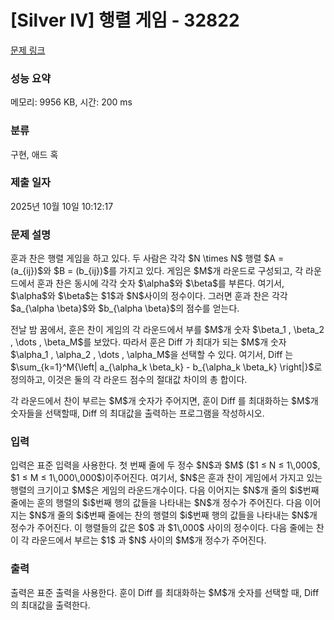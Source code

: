 # [Silver IV] 행렬 게임 - 32822 

[문제 링크](https://www.acmicpc.net/problem/32822) 

### 성능 요약

메모리: 9956 KB, 시간: 200 ms

### 분류

구현, 애드 혹

### 제출 일자

2025년 10월 10일 10:12:17

### 문제 설명

<p>훈과 찬은 행렬 게임을 하고 있다. 두 사람은 각각 $N \times N$ 행렬 $A = (a_{ij})$와 $B = (b_{ij})$를 가지고 있다. 게임은 $M$개 라운드로 구성되고, 각 라운드에서 훈과 찬은 동시에 각각 숫자 $\alpha$와 $\beta$를 부른다. 여기서, $\alpha$와 $\beta$는 $1$과 $N$사이의 정수이다. 그러면 훈과 찬은 각각 $a_{\alpha \beta}$와 $b_{\alpha \beta}$의 점수를 얻는다.</p>

<p>전날 밤 꿈에서, 훈은 찬이 게임의 각 라운드에서 부를 $M$개 숫자 $\beta_1 , \beta_2 , \dots , \beta_M$를 보았다. 따라서 훈은 Diff 가 최대가 되는 $M$개 숫자 $\alpha_1 , \alpha_2 , \dots , \alpha_M$을 선택할 수 있다. 여기서, Diff 는 $\sum_{k=1}^M{\left| a_{\alpha_k \beta_k} - b_{\alpha_k \beta_k} \right|}$로 정의하고, 이것은 둘의 각 라운드 점수의 절대값 차이의 총 합이다.</p>

<p>각 라운드에서 찬이 부르는 $M$개 숫자가 주어지면, 훈이 Diff 를 최대화하는 $M$개 숫자들을 선택할때, Diff 의 최대값을 출력하는 프로그램을 작성하시오.</p>

### 입력 

 <p>입력은 표준 입력을 사용한다. 첫 번째 줄에 두 정수 $N$과 $M$ ($1 ≤ N ≤ 1\,000$, $1 ≤ M ≤ 1\,000\,000$)이주어진다. 여기서, $N$은 훈과 찬이 게임에서 가지고 있는 행렬의 크기이고 $M$은 게임의 라운드개수이다. 다음 이어지는 $N$개 줄의 $i$번째 줄에는 훈의 행렬의 $i$번째 행의 값들을 나타내는 $N$개 정수가 주어진다. 다음 이어지는 $N$개 줄의 $i$번째 줄에는 찬의 행렬의 $i$번째 행의 값들을 나타내는 $N$개 정수가 주어진다. 이 행렬들의 값은 $0$ 과 $1\,000$ 사이의 정수이다. 다음 줄에는 찬이 각 라운드에서 부르는 $1$ 과 $N$ 사이의 $M$개 정수가 주어진다.</p>

### 출력 

 <p>출력은 표준 출력을 사용한다. 훈이 Diff 를 최대화하는 $M$개 숫자를 선택할 때, Diff 의 최대값을 출력한다.</p>


